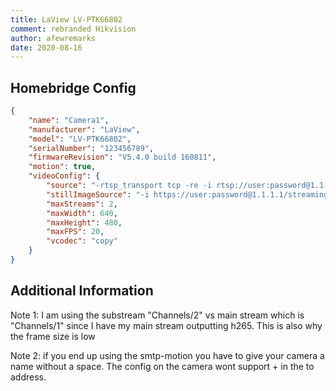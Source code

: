 ```yaml
---
title: LaView LV-PTK66802
comment: rebranded Hikvision
author: afewremarks
date: 2020-08-16
---
```

## Homebridge Config

```json
{
	"name": "Camera1",
	"manufacturer": "LaView",
	"model": "LV-PTK66802",
	"serialNumber": "123456789",
	"firmwareRevision": "V5.4.0 build 160811",
	"motion": true,
	"videoConfig": {
		"source": "-rtsp_transport tcp -re -i rtsp://user:password@1.1.1.1/Streaming/Channels/2",
		"stillImageSource": "-i https://user:password@1.1.1.1/streaming/channels/1/picture",
		"maxStreams": 2,
		"maxWidth": 640,
		"maxHeight": 480,
		"maxFPS": 20,
		"vcodec": "copy"
	}
}
```

## Additional Information

Note 1: I am using the substream "Channels/2" vs main stream which is "Channels/1" since I have my main stream outputting h265. This is also why the frame size is low

Note 2: if you end up using the smtp-motion you have to give your camera a name without a space. The config on the camera wont support + in the to address.
